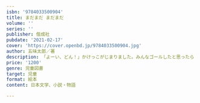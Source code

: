 ```yaml
---
isbn: '9784033500904'
title: まだまだ まだまだ
volume: ''
series: ''
publisher: 偕成社
pubdate: '2021-02-17'
cover: 'https://cover.openbd.jp/9784033500904.jpg'
author: 五味太郎／著
description: 「よーい、どん！」かけっこがじまりました。みんなゴールしたと思ったら「ぼくはまだまだおわりません！」とひとりとびだして…。
price: '1200'
genre: 児童図書
target: 児童
format: 絵本
content: 日本文学、小説・物語

---
```

